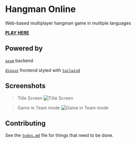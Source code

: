 # Hangman Online

Web-based multiplayer hangman game in multiple languages

[**PLAY HERE**](https://hangman.lennart.codes/)

## Powered by

[`axum`](https://crates.io/crates/axum) backend

[`dioxus`](https://crates.io/crates/dioxus) frontend styled with [`tailwind`](https://tailwindcss.com/)

## Screenshots

> Title Screen
![Title Screen](https://user-images.githubusercontent.com/39778085/228950639-0d98826c-7134-433c-a40c-a0483f2e48c4.png)

> Game in Team mode
![Game in Team mode](https://user-images.githubusercontent.com/39778085/228950498-dffd0e42-fa5f-4f54-b7d2-6d4e80a935bf.png)

## Contributing

See the [`todos.md`](todos.md) file for things that need to be done.
